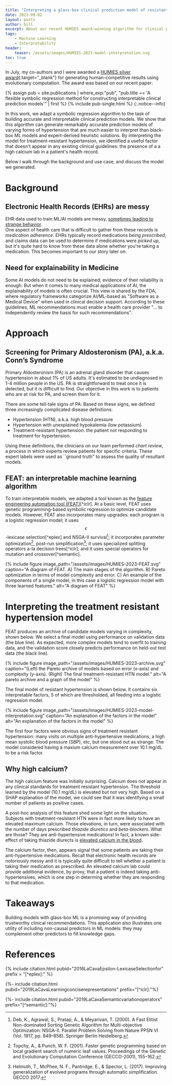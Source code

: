 ```yaml
---
title: "Interpreting a glass-box clinical prediction model of resistant hypertension"
date: 2023-09-02
layout: posts
author: bill
excerpt: About our recent HUMIES award-winning algorithm for clinical prediction models
tags: 
    - Machine Learning
    - Interpretability
header:
    teaser: /assets/images/HUMIES-2023-model-interpretation.svg
toc: true
---
```



In July, my co-authors and I were awarded a [HUMIES silver award](https://www.human-competitive.org){:target="_blank"} for generating human-competitive results using evolutionary computation. 
The award was based on our recent paper: 

{% assign pub = site.publications 
    | where_exp:"pub", "pub.title == 'A flexible symbolic regression method for constructing interpretable clinical prediction models'" 
    | first %}
{% include pub-single.html %}
{:.notice--info}

In this work, we adapt a symbolic regression algorithm to the task of building accurate and interpretable clinical prediction models. 
We show that this algorithm can generate remarkably accurate prediction models of varying forms of hypertension that are much easier to interpret than black-box ML models and expert-derived heuristic solutions. 
By interpreting the model for treatment-resistant hypertension, we identified a useful factor that doesn't appear in any existing clinical guidelines: the presence of a a high calcium lab in a patient's health record. 

Below I walk through the background and use case, and discuss the model we generated. 

# Background
## Electronic Health Records (EHRs) are messy

EHR data used to train ML/AI models are messy, [sometimes leading to strange behavior](https://www.bbc.com/news/uk-england-merseyside-56111209).  
One aspect of health care that is difficult to gather from these records is *medication adherence*. 
EHRs typically record medications being *prescribed*, and claims data can be used to determine if medications were *picked up*, but it's quite hard to know from these data alone whether you're taking a medication.
This becomes important to our story later on.

## Need for explainability in Medicine

Some AI models do not need to be explained; evidence of their reliability is enough.
But when it comes to many medical applications of AI, the explainability of models is often crucial. 
This view is shared by the FDA, where regulatory frameworks categorize AI/ML-based as "Software as a Medical Device" when used in clinical decision support. 
According to these guidelines, ML recommendations must enable a health care provider "... to independently review the basis for such recommendations". 

# Approach 

## Screening for Primary Aldosteronism (PA), a.k.a. Conn’s Syndrome

Primary Aldosteronism (PA) is an adrenal gland disorder that causes hypertension in about 1% of US adults. 
It's estimated to be undiagnosed in 1-4 million people in the US. 
PA is straightforward to treat once it is detected, but it is difficult to find. 
Our objective in this work is to patients who are at risk for PA, and screen them for it. 

There are some tell-tale signs of PA.
Based on these signs, we defined three increasingly complicated disease definitions:

- Hypertension (HTN), a.k.a. high blood pressure
- Hypertension with unexplained hypokalemia (low potassium) 
- Treatment-resistant hypertension: the patient not responding to treatment for hypertension. 

Using these definitions, the clinicians on our team performed *chart review*, a process in which experts review patients for specific criteria.
These expert labels were used as ``ground truth" to assess the quality of resultant models. 

## FEAT: an interpretable machine learning algorithm

To train interpretable models, we adapted a tool known as the [feature engineering automation tool (FEAT)](https://cavalab.org/feat)[^iclr]. 
At a basic level, FEAT uses genetic programming-based symbolic regression to optimize candidate models. 
However, FEAT also incorporates many upgrades: each program is a logistic regression model; it uses $$\epsilon$$-lexicase selection[^eplex] and NSGA-II survival[^deb]; it incorporates parameter optimization[^topchy], post-run simplification[^helmuth]; it uses specialized splitting operators a-la decision trees[^iclr]; and it uses special operators for mutation and crossover[^semantic]. 

{% include figure 
image_path="/assets/images/HUMIES-2023-FEAT.svg" 
caption="A diagram of FEAT. A) The main stages of the algorithm. B) Pareto optimization in terms of model complexity and error. C) An example of the components of a single model, in this case a logistic regression model with three learned features." 
alt="A diagram of FEAT"
%}



# Interpreting the treatment resistant hypertension model 

FEAT produces an archive of candidate models varying in complexity, shown below. 
We select a final model using performance on validation data (the blue line). 
As expected, more complex models tend to overfit to training data, and the validation score closely predicts performance on held-out test data (the black line).  

{% include figure 
image_path="/assets/images/HUMIES-2023-archive.svg" 
caption="(Left) the Pareto archive of models based on error (x-axis) and complexity (y-axis). (Right) The final treatment-resistant HTN model." 
alt="A pareto archive and a graph of the model"
%}

The final model of resistant hypertension is shown below.
It contains six interpretable factors, 5 of which are thresholded, all feeding into a logistic regression model. 

{% include figure 
image_path="/assets/images/HUMIES-2023-model-interpretation.svg" 
caption="An explanation of the factors in the model" 
alt="An explanation of the factors in the model"
%}

The first four factors were obvious signs of treatment resistant hypertension: many visits on multiple anti-hypertensive medications, a high mean systolic blood pressure (SBP), etc, but one stood out as strange. 
The model considered having a maxium calcium measurement over 10.1 mg/dL to be a risk factor. 

## Why high calcium?

The high calcium feature was initially surprising. 
Calcium does not appear in any clinical standards for treatment resistant hypertension.
The threshold learned by the model (10.1 mg/dL) is elevated but not very high.
Based on a SHAP explanation of the model, we could see that it was identifying a small number of patients as positive cases. 

A post-hoc analysis of this feature shed some light on the situation. 
Subjects with treatment-resistant HTN were in fact more likely to have an elevated maximum calcium.
Those elevations, in turn, were associated with the number of days prescribed *thiazide diuretics*  and *beta-blockers*.
What are those? 
They are anti-hypertensive medications!
In fact, a known side-effect of taking thiazide diurects is [elevated calcium in the blood](https://www.ncbi.nlm.nih.gov/books/NBK532918/). 

The calcium factor, then, appears signal that some patients are taking their anti-hypertensive medications.
Recall that electronic health records are notoriously messy and it is typically quite difficult to tell whether a patient is taking their medication as prescribed. 
An elevated calcium lab could provide additional evidence, by proxy, that a patient is indeed taking anti-hypertensives, which is one step in determing whether they are responding to that medication. 

# Takeaways

Building models with glass-box ML is a promising way of providing trustworthy clinical recommendations. 
This application also illustrates one utility of including non-causal predictors in ML models: they may complement other predictors to fill knowledge gaps.     

# References

{% include citation.html pubid="2016LaCavaEpsilon-LexicaseSelectionfor" prefix = "[^eplex]:" %}

[^deb]: Deb, K., Agrawal, S., Pratap, A., & Meyarivan, T. (2000). A Fast Elitist Non-dominated Sorting Genetic Algorithm for Multi-objective Optimization: NSGA-II. Parallel Problem Solving from Nature PPSN VI (Vol. 1917, pp. 849–858). Springer Berlin Heidelberg. 

[^topchy]: Topchy, A., & Punch, W. F. (2001). Faster genetic programming based on local gradient search of numeric leaf values. Proceedings of the Genetic and Evolutionary Computation Conference (GECCO-2001), 155–162.

[^helmuth]: Helmuth, T., McPhee, N. F., Pantridge, E., & Spector, L. (2017). Improving generalization of evolved programs through automatic simplification. GECCO 2017. 

{%- include citation.html pubid="2019LaCavaLearningconciserepresentations" prefix="[^iclr]:"%}

{%- include citation.html pubid="2019LaCavaSemanticvariationoperators" prefix="[^semantic]:"%}